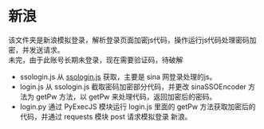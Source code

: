# 新浪
该文件夹是新浪模拟登录，解析登录页面加密js代码，操作运行js代码处理密码加密，并发送请求。<br>未完，由于此账号长期未登录，现在需要验证码，待破解


* ssologin.js 从 [ssologin.js](https://passport.sinaimg.cn/js/sso/ssologin.js) 获取，主要是 sina 网登录处理的js。
* login.js 从 ssologin.js 截取密码加密部分代码，并更改 sinaSSOEncoder 方法为 getPw 方法，以 getPw 来处理代码，返回加密后的密码。
* login.py 通过 PyExecJS 模块运行 login.js 里面的 getPw 方法获取加密后的代码，并通过 requests 模块 post 请求模拟登录 新浪。
